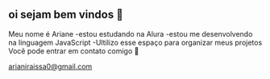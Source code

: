 ## oi sejam bem vindos 💙

Meu nome é Ariane
-estou estudando na Alura
-estou me desenvolvendo na linguagem JavaScript
-Ultilizo esse espaço para organizar meus projetos
Você pode entrar em contato comigo 📧

arianiraissa0@gmail.com

